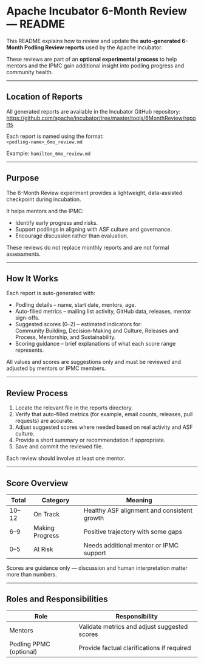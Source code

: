 # Apache Incubator 6-Month Review — README

This README explains how to review and update the **auto-generated 6-Month Podling Review reports** used by the Apache Incubator.  

These reviews are part of an **optional experimental process** to help mentors and the IPMC gain additional insight into podling progress and community health.

---

## Location of Reports

All generated reports are available in the Incubator GitHub repository:  
https://github.com/apache/incubator/tree/master/tools/6MonthReview/reports

Each report is named using the format:  
`<podling-name>_6mo_review.md`

Example: `hamilton_6mo_review.md`

---

## Purpose

The 6-Month Review experiment provides a lightweight, data-assisted checkpoint during incubation.  

It helps mentors and the IPMC:
- Identify early progress and risks.  
- Support podlings in aligning with ASF culture and governance.  
- Encourage discussion rather than evaluation.  

These reviews do not replace monthly reports and are not formal assessments.

---

## How It Works

Each report is auto-generated with:
- Podling details – name, start date, mentors, age.  
- Auto-filled metrics – mailing list activity, GitHub data, releases, mentor sign-offs.  
- Suggested scores (0–2) – estimated indicators for:  
  Community Building, Decision-Making and Culture, Releases and Process, Mentorship, and Sustainability.  
- Scoring guidance – brief explanations of what each score range represents.  

All values and scores are suggestions only and must be reviewed and adjusted by mentors or IPMC members.

---

## Review Process

1. Locate the relevant file in the reports directory.  
2. Verify that auto-filled metrics (for example, email counts, releases, pull requests) are accurate.  
3. Adjust suggested scores where needed based on real activity and ASF culture.  
4. Provide a short summary or recommendation if appropriate.  
5. Save and commit the reviewed file.  

Each review should involve at least one mentor.

---

## Score Overview

| Total | Category | Meaning |
|--------|-----------|----------|
| 10–12 | On Track | Healthy ASF alignment and consistent growth |
| 6–9 | Making Progress | Positive trajectory with some gaps |
| 0–5 | At Risk | Needs additional mentor or IPMC support |

Scores are guidance only — discussion and human interpretation matter more than numbers.

---

## Roles and Responsibilities

| Role | Responsibility |
|------|----------------|
| Mentors | Validate metrics and adjust suggested scores |
| Podling PPMC (optional) | Provide factual clarifications if required |
